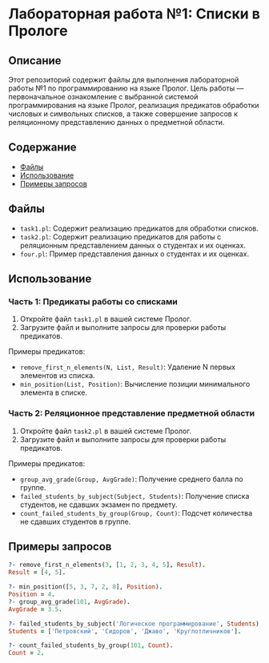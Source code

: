 # Лабораторная работа №1: Списки в Прологе

## Описание

Этот репозиторий содержит файлы для выполнения лабораторной работы №1 по программированию на языке Пролог. Цель работы — первоначальное ознакомление с выбранной системой программирования на языке Пролог, реализация предикатов обработки числовых и символьных списков, а также совершение запросов к реляционному представлению данных о предметной области.

## Содержание

- [Файлы](#файлы)
- [Использование](#использование)
- [Примеры запросов](#примеры-запросов)

## Файлы

- `task1.pl`: Содержит реализацию предикатов для обработки списков.
- `task2.pl`: Содержит реализацию предикатов для работы с реляционным представлением данных о студентах и их оценках.
- `four.pl`: Пример представления данных о студентах и их оценках.

## Использование

### Часть 1: Предикаты работы со списками

1. Откройте файл `task1.pl` в вашей системе Пролог.
2. Загрузите файл и выполните запросы для проверки работы предикатов.

Примеры предикатов:
- `remove_first_n_elements(N, List, Result)`: Удаление N первых элементов из списка.
- `min_position(List, Position)`: Вычисление позиции минимального элемента в списке.

### Часть 2: Реляционное представление предметной области

1. Откройте файл `task2.pl` в вашей системе Пролог.
2. Загрузите файл и выполните запросы для проверки работы предикатов.

Примеры предикатов:
- `group_avg_grade(Group, AvgGrade)`: Получение среднего балла по группе.
- `failed_students_by_subject(Subject, Students)`: Получение списка студентов, не сдавших экзамен по предмету.
- `count_failed_students_by_group(Group, Count)`: Подсчет количества не сдавших студентов в группе.

## Примеры запросов

```prolog
?- remove_first_n_elements(3, [1, 2, 3, 4, 5], Result).
Result = [4, 5].

?- min_position([5, 3, 7, 2, 8], Position).
Position = 4.
?- group_avg_grade(101, AvgGrade).
AvgGrade = 3.5.

?- failed_students_by_subject('Логическое программирование', Students).
Students = ['Петровский', 'Сидоров', 'Джаво', 'Круглотличников'].

?- count_failed_students_by_group(101, Count).
Count = 2.
```
